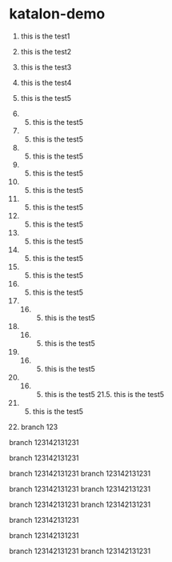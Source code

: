 # katalon-demo


1. this is the test1
2. this is the test2
3. this is the test3
4. this is the test4
5. this is the test5
6. 5. this is the test5
7. 5. this is the test5
8. 5. this is the test5
9. 5. this is the test5
10. 5. this is the test5
11. 5. this is the test5
12. 5. this is the test5
13. 5. this is the test5
14. 5. this is the test5
15. 5. this is the test5


16. 5. this is the test5
17. 16. 5. this is the test5
18. 16. 5. this is the test5
19. 16. 5. this is the test5
20. 16. 5. this is the test5
21.5. this is the test5
22. 5. this is the test5
23. branch 123


branch 123142131231

branch 123142131231

branch 123142131231
branch 123142131231


branch 123142131231
branch 123142131231

branch 123142131231
branch 123142131231

branch 123142131231

branch 123142131231

branch 123142131231
branch 123142131231
